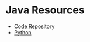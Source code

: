 # Java Resources

* [Code Repository](https://github.com/DjangoGirls/tutorial)
* [Python](https://www.youtube.com/watch?v=rfscVS0vtbw&t=28s)
